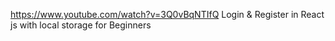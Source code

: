 
https://www.youtube.com/watch?v=3Q0vBqNTIfQ 
Login & Register in React js with local storage for Beginners 
